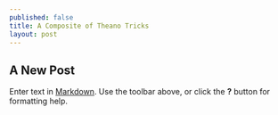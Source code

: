 ```yaml
---
published: false
title: A Composite of Theano Tricks
layout: post
---
```


## A New Post

Enter text in [Markdown](http://daringfireball.net/projects/markdown/). Use the toolbar above, or click the **?** button for formatting help.
